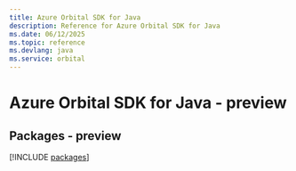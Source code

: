```yaml
---
title: Azure Orbital SDK for Java
description: Reference for Azure Orbital SDK for Java
ms.date: 06/12/2025
ms.topic: reference
ms.devlang: java
ms.service: orbital
---
```

# Azure Orbital SDK for Java - preview
## Packages - preview
[!INCLUDE [packages](orbital-index.md)]
